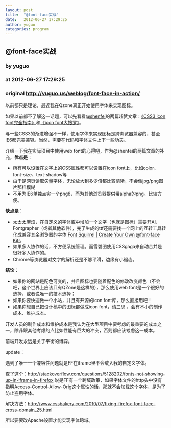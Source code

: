 ```yaml
---
layout: post
title:  "@font-face实战"
date:   2012-06-27 17:29:25
author: yuguo
categories: program
---
```


## @font-face实战
### by yuguo
### at 2012-06-27 17:29:25
### original <http://yuguo.us/weblog/font-face-in-action/>

<p>以前都只是理论，最近我在Qzone真正开始使用字体来实现图标。</p>
<p>如果以前都不了解这一话题，可以先看看<a href="https://twitter.com/#!/mienflying">@shenfei</a>的两篇超赞文章：<a href="http://www.qianduan.net/css3-icon-font-guide.html">《CSS3 icon font完全指南》</a>和<a href="http://www.qianduan.net/icon-font-large-collecting.html">《icon font大搜罗》</a>。<span></span></p>
<p>与一些CSS3的渐进增强不一样，使用字体来实现图标是跨浏览器兼容的，甚至IE6都完美兼容。当然，需要在代码和字体文件上下一些功夫。</p>
<p>介绍一下我在实际项目中使用web font的心得吧，作为@shenfei的两篇文章的补充，<strong>优点是</strong>：</p>
<ul>
<li>所有可以设置在文字上的CSS属性都可以设置在icon font上，比如color、font-size、text-shadow等</li>
<li>由于是网页读取矢量字体，无论放大到多少倍都比较清晰，不会像jpg/png图片那样模糊</li>
<li>不用为IE6单独点实一个png8，而为其他浏览器提供带alpha的png。比较方便。</li>
</ul>
<p><strong>缺点是</strong>：</p>
<ul>
<li>太太太麻烦，在自定义的字体库中增加一个文字（也就是图标）需要开AI、Fontgrapher（或者其他软件），完了生成的ttf还需要找一个网上的互转工具转化成兼容其余浏览器的字体 <a href="http://www.fontsquirrel.com/fontface/generator">Font Squirrel | Create Your Own @font-face Kits</a></li>
<li>如果多人协作的话，不方便系统管理。而雪碧图使用CSSgaga来自动合并是很好多人协作的。</li>
<li>Chrome等浏览器对文字的解析还是不够平滑，边缘有小锯齿。</li>
</ul>
<p><strong>结论</strong>：</p>
<ul>
<li>如果你的网站是配色可变的，并且图标也要随着配色的修改改变颜色（不会吧，这个世界上应该只有QZone是这样的），那么使用web font是一个很好的选择，或者说唯一的技术选择；</li>
<li>如果你要快速做一个小站，并且有开源的icon font库，那么直接用吧！</li>
<li>如果你想自己把设计稿中的图标都做成icon font，请三思 ，会有不小的制作成本、维护成本。</li>
</ul>
<p>开发人员的制作成本和维护成本是我认为在大型项目中要考虑的最重要的成本之一，除非跟其他考虑的点比如性能有巨大的冲突，否则都应该考虑这一成本。</p>
<p>前端开发永远是关于平衡的博弈。</p>
<p>update：</p>
<p>遇到了唯一一个兼容性问题就是FF在iframe里不会载入我的自定义字体。</p>
<p>查了这个：<a href="http://stackoverflow.com/questions/5128202/fonts-not-showing-up-in-iframe-in-firefox">http://stackoverflow.com/questions/5128202/fonts-not-showing-up-in-iframe-in-firefox</a> 说是FF有一个跨域政策，如果字体文件的http头中没有指明Access-Control-Allow-Orig这个属性的话，那就不会加载这个字体，是为了防止盗用字体。</p>
<p>解决方法：<a href="http://www.cssbakery.com/2010/07/fixing-firefox-font-face-cross-domain_25.html">http://www.cssbakery.com/2010/07/fixing-firefox-font-face-cross-domain_25.html</a></p>
<p>所以要要改Apache设置才能实现字体跨域。</p>